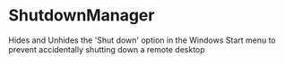 # ShutdownManager
Hides and Unhides the 'Shut down' option in the Windows Start menu to prevent accidentally shutting down a remote desktop
